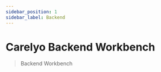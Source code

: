 ```yaml
---
sidebar_position: 1
sidebar_label: Backend
---
```

# Carelyo Backend Workbench

> Backend Workbench

